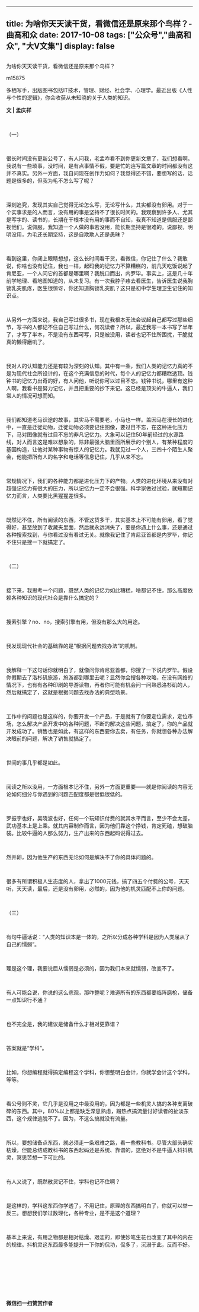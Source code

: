 
---
title:   为啥你天天读干货，看微信还是原来那个鸟样？-曲高和众
date: 2017-10-08
tags: ["公众号","曲高和众", "大V文集"]
display: false
---


## 



为啥你天天读干货，看微信还是原来那个鸟样？




m15875




多栖写手，出版图书包括IT技术，管理、财经、社会学、心理学。最近出版《人性与个性的逻辑》，你会收获从未知晓的关于人类的知识。


**文 | 孟庆祥**

&nbsp;

（一）

&nbsp;

很长时间没有更新公号了，有人问我，老孟咋看不到你更新文章了，我们想看啊。我说有一些琐事，没时间，是有点事情不假，要是忙的连写篇文章的时间都没有这并不真实。另外一方面，我自问现在创作力如何？我觉得还不错，要想写的话，话题是很多的，但我为毛不怎么写了呢？

&nbsp;

深刻追究，发现其实自己觉得无论怎么写，无论写什么，其实都没有卵用。对于一个实事求是的人而言，没有用的事是坚持不了很长时间的。我观察到许多人、尤其是写字的、读书的，长期在干根本没有用的事而不自知，我真不知道是佩服还是鄙视他们。说佩服，我知道一个人做的事若没用，能长期坚持是很难的。说鄙视，明明没用，为毛还长期坚持，这是自欺欺人还是愚昧？

&nbsp;

看到这里，你闭上眼睛想想，这么长时间看干货，看微信，你记住了什么？我敢说，你啥也没有记住，我也一样，起码我的记忆力不算糟糕的，前几天吃饭说起了肯尼亚，一个人问它的首都是哪里啊？我脱口而出，内罗毕。事实上，这是几十年前学地理、看地图知道的，从未复习。有一次我脖子疼去看医生，告诉医生说我胸锁乳突肌疼，医生很惊讶，你还知道胸锁乳突肌？这只是初中学生理卫生记住的知识点。

&nbsp;

从另外一方面来说，我自己写过很多书，现在我根本无法会议起自己都写过那些细节，写书的人都记不住自己写过什么，何况读者？所以，最近我写一本书写了半年了，才写了半本，不是没有东西可写，只是被没用，读者也记不住所困扰，干脆就真的懒得磨叽了。

&nbsp;

我对人的认知能力还是有较为深刻的认知。其中有一条，我们人类的记忆力真的不是为现代社会所设计的，在这个充满信息的时代，每个人的记忆力都糟糕透顶。钱钟书的记忆力出奇的好，有人问他，听说你可以过目不忘。钱钟书说，哪里有这种人啊，我看书是努力记忆，并且把重要的抄下来记。这已经是顶尖的牛逼人，我们常人的情况可想而知。

&nbsp;

我们都知道老马识途的故事，其实马不需要老，小马也一样。盖因马在漫长的进化中，一直是迁徙动物，迁徙动物必须要记住图像，要过目不忘，在这种进化压力下，马对图像就有过目不忘的非凡记忆力。大象可以记住50年前经过的水源路线，对人而言这是难以想象的，除非最强大脑里面所展示的个别人，有某种程度的基因构造，让他对某种事物有惊人的记忆力。我就见过一个人，三四十个陌生人聚会，他能把所有人的名字和电话等信息记住，几乎从来不忘。

&nbsp;

常规情况下，我们的各种能力都是进化压力下的产物。人类的进化环境从来没有对超强记忆力有很大的压力，所以记忆力一定不会很强。科学家做过试验，就短期记忆力而言，人类要比黑猩猩差很多。

&nbsp;

既然记不住，所有阅读的东西，不管这货多干，其实基本上不可能有卵用，看了觉得好，甚至放到了收藏夹里面，然后就永远消失了，要是你遇上什么事，还是通过各种搜索找到，与你看过没有看过无关。就像我记住了肯尼亚首都是内罗毕，你记不住只是搜一下就搞定了。

&nbsp;

（二）

&nbsp;

接下来，我思考一个问题，既然人类的记忆力如此糟糕，啥都记不住，那么高度依赖各种知识的现代社会是靠什么搞定的？

&nbsp;

搜索引擎？no、no，搜索引擎有用，但没有那么大的用途。

&nbsp;

我发现现代社会的基础靠的是“根据问题去找办法”的机制。

&nbsp;

我解释一下这句话你就明白了，就像问你肯尼亚首都，你搜了一下说内罗毕。假设你假期去了洛杉矶旅游，旅游都到哪里去呢？显然你会搜各种攻略，在没有网络的情况下，也有有各种印刷的导游读物，再者你可能有机会问一问熟悉洛杉矶的人，然后就搞定了，这就是根据问题去找办法的典型场景。

&nbsp;

工作中的问题也是这样的，你要开发一个产品，于是就有了你要定位需求，定位市场，怎么解决产品开发中的各种问题，不断的解决这些问题，搞定了，你的产品就开发成功了。销售也是如此，有这样的东西要你去卖，有任务，你就想各种办法解决眼前的问题，解决了销售就搞定了。

&nbsp;

世间的事几乎都是如此。

&nbsp;

阅读之所以没用，一方面根本记不住，另外一方面更重要——就是你阅读的内容无论如何细分与你遇到的问题匹配度都是很低很低的。

&nbsp;

罗振宇也好，吴晓波也好，任何一个玩知识付费的就其水平而言，至少不会太差，武功基本上是上乘。就其内容制作而言，因为他们靠这个挣钱，肯定死磕，想破脑袋。比较牛逼的人那么努力，生产出来的东西起码说得过去。

&nbsp;

然并卵，因为他生产的东西无论如何是解决不了你的具体问题的。

&nbsp;

很多有所谓积极人生态度的人，拿出了1000元钱，搞了四五个付费的公号，天天听，天天读，最后，还是没有卵用，必然的，因为他的机灵匹配不上你的问题。

&nbsp;

（三）

&nbsp;

有句牛逼话说：“人类的知识本是一体的，之所以分成各种学科是因为人类屈从了自己的懦弱”。

&nbsp;

理是这个理，我要说屈从懦弱是必须的，因为我们本来就懦弱，改变不了。

&nbsp;

有人可能会说，你说的这么悲观，那咋整呢？难道所有的东西都要临阵磨枪，储备一点知识行不通？

&nbsp;

也不完全是，我的建议是储备什么才相对更靠谱？

&nbsp;

答案就是“学科”。

&nbsp;

比如，你想编程就得搞定编程这个学科，你想整明白会计，你就学会计这个学科，等等。

&nbsp;

看公号则不灵，它几乎是没用之中最没用的，因为都是一些机灵人搞的各种支离破碎的东西。其中，80%以上都是缺乏深思熟虑，蹭热点搞流量讨好读者的扯淡东西，这个规律逃脱不了。因为，不这么搞就没有流量。

&nbsp;

所以，要想储备点东西，就必须走一条艰难之路，看一些教科书。尽管大部头确实枯燥，但能总结成教科书的东西起码还是系统、靠谱的，这绝对不是牛逼人抖抖机灵，冥思苦想一下可比的。

&nbsp;

有人又说了，既然散货记不住，学科也记不住啊？

&nbsp;

是这样的，学科这东西你学透了，不用记住，原理的东西搞明白了，你就可以举一反三。想想我们学过数理化，各种专业，是不是这个道理？

&nbsp;

基本上来说，有用之物都是相对枯燥、艰涩的，即使妙笔生花也改变了其中的内在的规律。抖机灵这东西最多能提升一下你的侃功，侃多了，沉溺于此，反而不好。

&nbsp;

&nbsp;

&nbsp;

&nbsp;




**微信扫一扫赞赏作者**
















